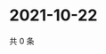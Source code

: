 # 2021-10-22

共 0 条

<!-- BEGIN WEIBO -->
<!-- 最后更新时间 Fri Oct 22 2021 00:24:15 GMT+0800 (China Standard Time) -->

<!-- END WEIBO -->
